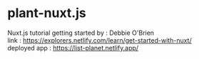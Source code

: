 # plant-nuxt.js
Nuxt.js tutorial getting started by : Debbie O'Brien <br>
link : https://explorers.netlify.com/learn/get-started-with-nuxt/ <br>
deployed app : https://list-planet.netlify.app/

